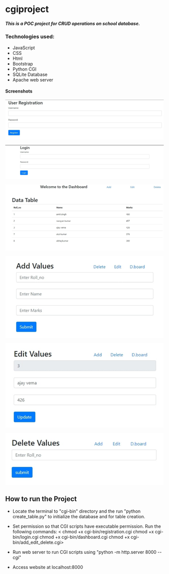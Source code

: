 # cgiproject

##### This is a POC project for CRUD operations on school database.

### Technologies used:
- JavaScript
- CSS
- Html
- Bootstrap
- Python CGI
- SQLite Database
- Apache web server

#### Screenshots

![Alt text](./images/registration.jpg)


![Alt text](./images/Login.jpg)


![Alt text](./images/dashboard.jpg)


![Alt text](./images/add.jpg)


![Alt text](./images/edit.jpg)


![Alt text](./images/delete.jpg)


## How to run the Project

- Locate the terminal to "cgi-bin" directory and the run "python create_table.py" to initialize the database and for table creation.
- Set permission so that CGI scripts have executable permission. Run the following commands:
      < chmod +x cgi-bin/registration.cgi
        chmod +x cgi-bin/login.cgi
        chmod +x cgi-bin/dashboard.cgi
        chmod +x cgi-bin/add_edit_delete.cgi>

- Run web server to run CGI scripts using "python -m http.server 8000 --cgi"
- Access website at localhost:8000



